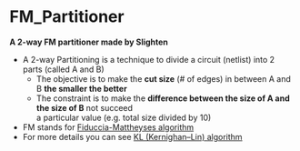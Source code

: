 # FM_Partitioner
**A 2-way FM partitioner made by Slighten** 
 * A 2-way Partitioning is a technique to divide a circuit (netlist) into 2 parts (called A and B) 
    + The objective is to make the __cut size__ (# of edges) in between A and B __the smaller the better__
    + The constraint is to make the __difference between the size of A and the size of B__ not succeed <br>
      a particular value (e.g. total size divided by 10)
 * FM stands for [Fiduccia-Mattheyses algorithm](https://en.wikipedia.org/wiki/Fiduccia-Mattheyses_algorithm?oldformat=true)
 * For more details you can see [KL (Kernighan–Lin) algorithm](https://en.wikipedia.org/wiki/Kernighan%E2%80%93Lin_algorithm?oldformat=true)
